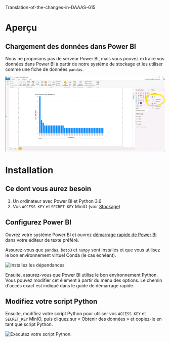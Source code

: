  Translation-of-the-changes-in-DAAAS-615
# Aperçu 

## Chargement des données dans Power BI

Nous ne proposons pas de serveur Power BI, mais vous pouvez extraire vos données
dans Power BI à partir de notre système de stockage et les utiliser comme une
fiche de données `pandas`.

![Tableau de bord sur Power BI](../images/powerbi_dashboard.png)

# Installation

## Ce dont vous aurez besoin

1. Un ordinateur avec Power BI et Python 3.6
2. Vos `ACCESS_KEY` et `SECRET_KEY` MinIO (voir [Stockage](../Stockage.md))


## Configurez Power BI

Ouvrez votre système Power BI et ouvrez
[démarrage rapide de Power BI](https://raw.githubusercontent.com/StatCan/jupyter-notebooks/master/querySQL/power_bi_quickstart.py)
dans votre éditeur de texte préféré.

Assurez-vous que `pandas`, `boto3` et `numpy` sont installés et que vous
utilisez le bon environnement virtuel Conda (le cas échéant).

![Installez les dépendances](../images/powerbi_cmd_prompt.png)

Ensuite, assurez-vous que Power BI utilise le bon environnement Python. Vous
pouvez modifier cet élément à partir du menu des options. Le chemin d'accès
exact est indiqué dans le guide de démarrage rapide.

## Modifiez votre script Python

Ensuite, modifiez votre script Python pour utiliser vos `ACCESS_KEY` et
`SECRET_KEY` MinIO, puis cliquez sur « Obtenir des données » et copiez-le en
tant que script Python.

![Exécutez votre script Python.](../images/powerbi_python.png)
